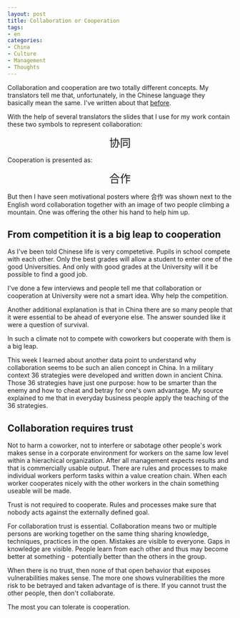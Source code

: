```yaml
---
layout: post
title: Collaboration or Cooperation
tags:
- en
categories:
- China
- Culture
- Management
- Thoughts
---
```

Collaboration and cooperation are two totally different concepts. My translators tell me that, unfortunately, in the Chinese language they basically mean the same. I've written about that [before](/china/management/culture/2014/07/13/words-matter-speaking-in-images.html).

With the help of several translators the slides that I use for my work contain these two symbols to represent collaboration:

<center><span style="font-size: 18pt">协同</span></center>

Cooperation is presented as:

<center><span style="font-size: 18pt">合作</span></center>

But then I have seen motivational posters where 合作 was shown next to the English word collaboration together with an image of two people climbing a mountain. One was offering the other his hand to help him up.

## From competition it is a big leap to cooperation
As I've been told Chinese life is very competetive. Pupils in school compete with each other. Only the best grades will allow a student to enter one of the good Universities. And only with good grades at the University will it be possible to find a good job.

I've done a few interviews and people tell me that collaboration or cooperation at University were not a smart idea. Why help the competition.

Another additional explanation is that in China there are so many people that it were essential to be ahead of everyone else. The answer sounded like it were a question of survival.

In such a climate not to compete with coworkers but cooperate with them is a big leap.

This week I learned about another data point to understand why collaboration seems to be such an alien concept in China. In a military context 36 strategies were developed and written down in ancient China. Those 36 strategies have just one purpose: how to be smarter than the enemy and how to cheat and betray for one's own advantage. My source explained to me that in everyday business people apply the teaching of the 36 strategies.

## Collaboration requires trust
Not to harm a coworker, not to interfere or sabotage other people's work makes sense in a corporate environment for workers on the same low level within a hierachical organization. After all management expects results and that is commercially usable output. There are rules and processes to make individual workers perform tasks within a value creation chain. When each worker cooperates nicely with the other workers in the chain something useable will be made.

Trust is not required to cooperate. Rules and processes make sure that nobody acts against the externally defined goal.

For collaboration trust is essential. Collaboration means two or multiple persons are working together on the same thing sharing knowledge, techniques, practices in the open. Mistakes are visible to everyone. Gaps in knowledge are visible. People learn from each other and thus may become better at something - potentially better than the others in the group.

When there is no trust, then none of that open behavior that exposes vulnerabilities makes sense. The more one shows vulnerabilities the more risk to be betrayed and taken advantage of is there. If you cannot trust the other people, then don't collaborate. 

The most you can tolerate is cooperation.
